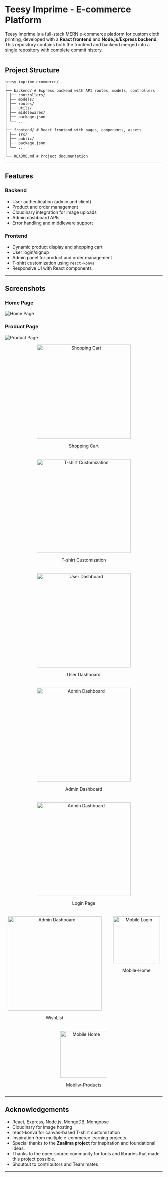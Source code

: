 # Teesy Imprime - E-commerce Platform

Teesy Imprime is a full-stack MERN e-commerce platform for custom cloth printing, developed with a **React frontend** and **Node.js/Express backend**. This repository contains both the frontend and backend merged into a single repository with complete commit history.

---

## Project Structure
```
teesy-imprime-ecommerce/
│
├── backend/ # Express backend with API routes, models, controllers
│ ├── controllers/
│ ├── models/
│ ├── routes/
│ ├── utils/
│ ├── middlewares/
│ ├── package.json
│ └── ...
│
├── frontend/ # React frontend with pages, components, assets
│ ├── src/
│ ├── public/
│ ├── package.json
│ └── ...
│
└── README.md # Project documentation
```

---

## Features

### Backend
- User authentication (admin and client)
- Product and order management
- Cloudinary integration for image uploads
- Admin dashboard APIs
- Error handling and middleware support

### Frontend
- Dynamic product display and shopping cart
- User login/signup
- Admin panel for product and order management
- T-shirt customization using `react-konva`
- Responsive UI with React components

---
## Screenshots

### Home Page
![Home Page](attachments/Teesy-HomePage.png)

### Product Page
![Product Page](attachments/Teesy-ProductsPage.png)


<div style="display: flex; flex-wrap: wrap; gap: 20px; justify-content: center;">

  <div style="flex: 1 1 300px; text-align: center;">
    <img src="attachments/Teesy-CartPage.png" alt="Shopping Cart" width="300" />
    <p>Shopping Cart</p>
  </div>

  <div style="flex: 1 1 300px; text-align: center;">
    <img src="attachments/Teesy-CustomDesign.png" alt="T-shirt Customization" width="300" />
    <p>T-shirt Customization</p>
  </div>

  <div style="flex: 1 1 300px; text-align: center;">
    <img src="attachments/Teesy-UserAccountPage.png" alt="User Dashboard" width="300" />
    <p>User Dashboard</p>
  </div>

  <div style="flex: 1 1 300px; text-align: center;">
    <img src="attachments/Teesy-AdminDashBoard.png" alt="Admin Dashboard" width="300" />
    <p>Admin Dashboard</p>
  </div>

  <div style="flex: 1 1 300px; text-align: center;">
    <img src="attachments/Teesy-Login.png" alt="Admin Dashboard" width="300" />
    <p>Login Page</p>
  </div>

  <div style="flex: 1 1 300px; text-align: center;">
    <img src="attachments/Teesy-WishListPage.png" alt="Admin Dashboard" width="300" />
    <p>WishList</p>
  </div>

  <div style="flex: 1 1 150px; text-align: center;">
    <img src="attachments\Teesy-Home_Mob.png" alt="Mobile Login" width="150" />
    <p>Mobile-Home</p>
  </div>

  <div style="flex: 1 1 150px; text-align: center;">
    <img src="attachments\Teesy-Products_Mob.png" alt="Mobile Home" width="150" />
    <p>Mobilw-Products</p>
  </div>

</div>





---
## Acknowledgements

- React, Express, Node.js, MongoDB, Mongoose
- Cloudinary for image hosting
- react-konva for canvas-based T-shirt customization
- Inspiration from multiple e-commerce learning projects
- Special thanks to the **Zaalima project** for inspiration and foundational ideas.  
- Thanks to the open-source community for tools and libraries that made this project possible.  
- Shoutout to contributors and Team mates

---
